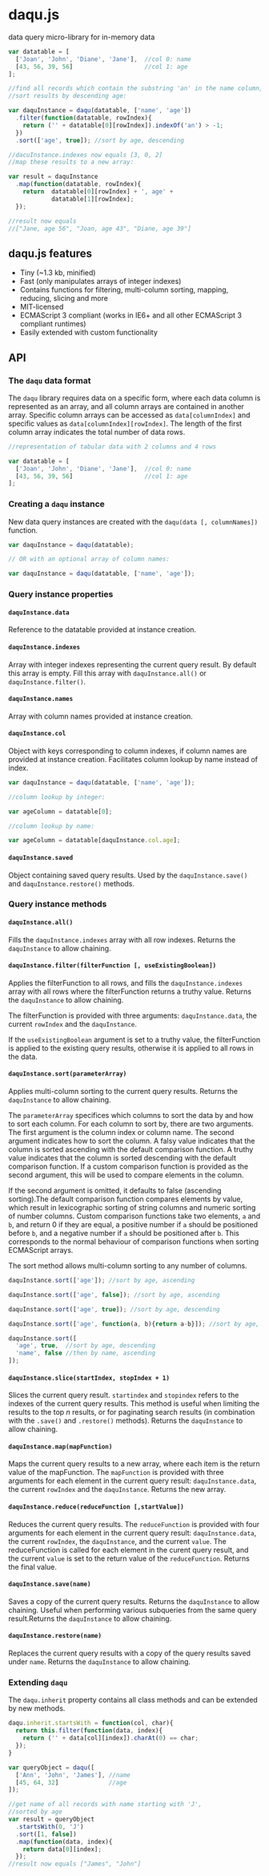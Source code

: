 # daqu.js
data query micro-library for in-memory data

```javascript
var datatable = [
  ['Joan', 'John', 'Diane', 'Jane'],  //col 0: name
  [43, 56, 39, 56]                    //col 1: age
];

//find all records which contain the substring 'an' in the name column,
//sort results by descending age:

var daquInstance = daqu(datatable, ['name', 'age'])
  .filter(function(datatable, rowIndex){
    return ('' + datatable[0][rowIndex]).indexOf('an') > -1;
  })
  .sort(['age', true]); //sort by age, descending

//dacuInstance.indexes now equals [3, 0, 2]
//map these results to a new array:

var result = daquInstance
  .map(function(datatable, rowIndex){
    return  datatable[0][rowIndex] + ', age' +
            datatable[1][rowIndex];
  });

//result now equals
//["Jane, age 56", "Joan, age 43", "Diane, age 39"]
```
## daqu.js features

* Tiny (~1.3 kb, minified)
* Fast (only manipulates arrays of integer indexes)
* Contains functions for filtering, multi-column sorting, mapping, reducing, slicing and more
* MIT-licensed
* ECMAScript 3 compliant (works in IE6+ and all other ECMAScript 3 compliant runtimes)
* Easily extended with custom functionality
 
## API

### The `daqu` data format

The `daqu` library requires data on a specific form, where each data column is represented as an array, and all column arrays are contained in another array. Specific column arrays can be accessed as `data[columnIndex]` and specific values as `data[columnIndex][rowIndex]`. The length of the first column array indicates the total number of data rows.

```javascript
//representation of tabular data with 2 columns and 4 rows

var datatable = [
  ['Joan', 'John', 'Diane', 'Jane'],  //col 0: name
  [43, 56, 39, 56]                    //col 1: age
];

```

### Creating a `daqu` instance

New data query instances are created with the `daqu(data [, columnNames])` function.

```javascript
var daquInstance = daqu(datatable);

// OR with an optional array of column names:

var daquInstance = daqu(datatable, ['name', 'age']);
```

### Query instance properties

#### `daquInstance.data`

Reference to the datatable provided at instance creation.

#### `daquInstance.indexes`

Array with integer indexes representing the current query result. By default this array is empty. Fill this array with `daquInstance.all()` or `daquInstance.filter()`.

#### `daquInstance.names`

Array with column names provided at instance creation.

#### `daquInstance.col`

Object with keys corresponding to column indexes, if column names are provided at instance creation. Facilitates column lookup by name instead of index.

```javascript
var daquInstance = daqu(datatable, ['name', 'age']);

//column lookup by integer:

var ageColumn = datatable[0];

//column lookup by name:

var ageColumn = datatable[daquInstance.col.age];
```

#### `daquInstance.saved`

Object containing saved query results. Used by the `daquInstance.save()` and `daquInstance.restore()` methods.

### Query instance methods

#### `daquInstance.all()`

Fills the `daquInstance.indexes` array with all row indexes. Returns the `daquInstance` to allow chaining.

#### `daquInstance.filter(filterFunction [, useExistingBoolean])`

Applies the filterFunction to all rows, and fills the `daquInstance.indexes` array with all rows where the filterFunction returns a truthy value. Returns the `daquInstance` to allow chaining.

The filterFunction is provided with three arguments: `daquInstance.data`, the current `rowIndex` and the `daquInstance`.

If the `useExistingBoolean` argument is set to a truthy value, the filterFunction is applied to the existing query results, otherwise it is applied to all rows in the data.

#### `daquInstance.sort(parameterArray)`

Applies multi-column sorting to the current query results. Returns the `daquInstance` to allow chaining.

The `parameterArray` specifices which columns to sort the data by and how to sort each column. For each column to sort by, there are two arguments. The first argument is the column index or column name. The second argument indicates how to sort the column. A falsy value indicates that the column is sorted ascending with the default comparison function. A truthy value indicates that the column is sorted descending with the default comparison function. If a custom comparison function is provided as the second argument, this will be used to compare elements in the column.

If the second argument is omitted, it defaults to false (ascending sorting).The default comparison function compares elements by value, which result in lexicographic sorting of string columns and numeric sorting of number columns. Custom comparison functions take two elements, `a` and `b`, and return 0 if they are equal, a positive number if `a` should be positioned before `b`, and a negative number if `a` should be positioned after `b`. This corresponds to the normal behaviour of comparison functions when sorting ECMAScript arrays.

The sort method allows multi-column sorting to any number of columns.

```javascript
daquInstance.sort(['age']); //sort by age, ascending

daquInstance.sort(['age', false]); //sort by age, ascending

daquInstance.sort(['age', true]); //sort by age, descending

daquInstance.sort(['age', function(a, b){return a-b}]); //sort by age, custom comparison function

daquInstance.sort([
  'age', true,  //sort by age, descending
  'name', false //then by name, ascending
]);
```

#### `daquInstance.slice(startIndex, stopIndex + 1)`

Slices the current query result. `startindex` and `stopindex` refers to the indexes of the current query results. This method is useful when limiting the results to the top *n* results, or for paginating search results (in combination with the `.save()` and `.restore()` methods). Returns the `daquInstance` to allow chaining.

#### `daquInstance.map(mapFunction)`

Maps the current query results to a new array, where each item is the return value of the mapFunction. The `mapFunction` is provided with three arguments for each element in the current query result: `daquInstance.data`, the current `rowIndex` and the `daquInstance`. Returns the new array.

#### `daquInstance.reduce(reduceFunction [,startValue])`

Reduces the current query results. The `reduceFunction` is provided with four arguments for each element in the current query result: `daquInstance.data`, the current `rowIndex`, the `daquInstance`, and the current `value`. The reduceFunction is called for each element in the curent query result, and the current `value` is set to the return value of the `reduceFunction`. Returns the final value.

#### `daquInstance.save(name)`

Saves a copy of the current query results. Returns the `daquInstance` to allow chaining. Useful when performing various subqueries from the same query result.Returns the `daquInstance` to allow chaining. 

#### `daquInstance.restore(name)`

Replaces the current query results with a copy of the query results saved under `name`. Returns the `daquInstance` to allow chaining. 

### Extending `daqu`

The `daqu.inherit` property contains all class methods and can be extended by new methods.

```javascript
daqu.inherit.startsWith = function(col, char){
  return this.filter(function(data, index){
    return ('' + data[col][index]).charAt(0) == char;
  });
}

var queryObject = daqu([
  ['Ann', 'John', 'James'], //name
  [45, 64, 32]              //age
]);

//get name of all records with name starting with 'J',
//sorted by age
var result = queryObject
  .startsWith(0, 'J')
  .sort([1, false])
  .map(function(data, index){
    return data[0][index];
  });
//result now equals ["James", "John"]
```
